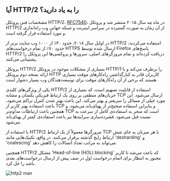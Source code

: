 ## آیا HTTP/2 را به یاد دارید؟

مشخصات فنی پروتکل HTTP/2،
[RFC7540](https://httpwg.org/specs/rfc7540.html)، در ماه مِه سال ۲۰۱۵
منتشر شد و پروتکل HTTP/2 از آن زمان به صورت گسترده در سراسر اینترنت و
شبکه جهانیِ وِب راه‌اندازی و مورد استفاده قرار گرفته است.

در اوایل سال ۲۰۱۸، حدود ۴۰٪ از ۱۰۰۰ وب‌ سایت برتر از HTTP/2 استفاده
می‌کردند، حدود ۷۰٪ از تمام درخواست‌های HTTPS ارسال شده توسط Firefox
پاسخ‌های HTTP/2 دریافت کرده‌اند و تمام مرورگرهای اصلی، سرورها و پروکسی‌ها
این پروتکل را پشتیبانی می‌کنند.

پروتکل HTTP/2 بسیاری از مشکلات موجود در پروتکل HTTP/1 را برطرف می‌کند و
با ارائه نسخه دوم پروتکل HTTP کاربران قادر به کنارگذاشتن راه‌کارهای
موقت بسیاری هستند که برخی از آن راه‌کارهای موقت برای توسعه‌دهندگان وب
بسیار دشوار است.

یکی از ویژگی‌های کلیدی HTTP/2 استفاده از قابلیت تسهیم است، که بسیاری از
جریان‌های منطقی بر روی یک ارتباط فیزیکیِ یکسان و مشابه TCP ارسال
می‌شود. این مورد خیلی از مسائل را سریعتر و بهتر می‌کند. این باعث بهتر
شدن کنترل تراکم می‌شود، باعث استفاده بهتر کاربر از TCP و بنابراین
استفاده صحیح‌تر از پهنای‌باند می‌شود، و همچنین باعث ارتباطات مداوم‌تر TCP
است که منجر به استفاده‌ی کامل از سرعت به نسبت قبل می‌شود. فشرده‌سازی
سرایندها نیز باعث استفاده‌ی کمتر از پهنای‌باند می‌شود.

با استفاده از HTTP/2 مرورگرها معمولاً از یک ارتباط TCP با هر میزبان به
جای شش ارتباط رایج گذشته برقرار می‌کنند. در واقع، تکنیک‌هایی مانند
'desharding' و 'coalescing' می‌تواند به مراتب تعداد اتصالات را کاهش
دهد.

همچنین HTTP/2 مشکل 'Head-of-line (HOL) blocking' که باعث می‌شد تا کاربر
مجبور به انتظار برای اتمام درخواست اولِ در صف پیش از ارسال درخواست‌های
بعدی باشد را حل کرد.

![http2 man](../images/h2-man.jpg)
